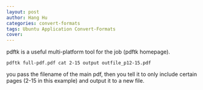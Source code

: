 ```yaml
---
layout: post
author: Hang Hu
categories: convert-formats
tags: Ubuntu Application Convert-Formats 
cover: 
---
```


pdftk is a useful multi-platform tool for the job (pdftk homepage).

```
pdftk full-pdf.pdf cat 2-15 output outfile_p12-15.pdf
```

you pass the filename of the main pdf, then you tell it to only include certain pages (2-15 in this example) and output it to a new file.
